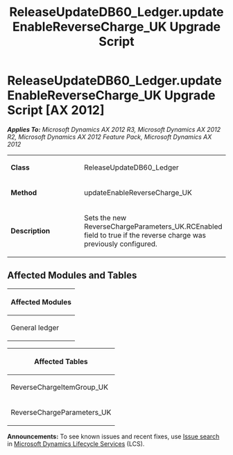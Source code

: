 ﻿---
title: ReleaseUpdateDB60_Ledger.updateEnableReverseCharge_UK Upgrade Script
TOCTitle: ReleaseUpdateDB60_Ledger.updateEnableReverseCharge_UK Upgrade Script
ms:assetid: a83b8e66-ca48-8803-8614-a6bef20329d1
ms:mtpsurl: https://msdn.microsoft.com/en-us/library/JJ686389(v=AX.60)
ms:contentKeyID: 49710345
ms.date: 05/18/2015
mtps_version: v=AX.60
---

# ReleaseUpdateDB60\_Ledger.updateEnableReverseCharge\_UK Upgrade Script [AX 2012]


_**Applies To:** Microsoft Dynamics AX 2012 R3, Microsoft Dynamics AX 2012 R2, Microsoft Dynamics AX 2012 Feature Pack, Microsoft Dynamics AX 2012_

<table>
<colgroup>
<col style="width: 50%" />
<col style="width: 50%" />
</colgroup>
<tbody>
<tr class="odd">
<td><p><strong>Class</strong></p></td>
<td><p>ReleaseUpdateDB60_Ledger</p></td>
</tr>
<tr class="even">
<td><p><strong>Method</strong></p></td>
<td><p>updateEnableReverseCharge_UK</p></td>
</tr>
<tr class="odd">
<td><p><strong>Description</strong></p></td>
<td><p>Sets the new ReverseChargeParameters_UK.RCEnabled field to true if the reverse charge was previously configured.</p></td>
</tr>
</tbody>
</table>


## Affected Modules and Tables

<table>
<colgroup>
<col style="width: 100%" />
</colgroup>
<thead>
<tr class="header">
<th><p>Affected Modules</p></th>
</tr>
</thead>
<tbody>
<tr class="odd">
<td><p>General ledger</p></td>
</tr>
</tbody>
</table>


<table>
<colgroup>
<col style="width: 100%" />
</colgroup>
<thead>
<tr class="header">
<th><p>Affected Tables</p></th>
</tr>
</thead>
<tbody>
<tr class="odd">
<td><p>ReverseChargeItemGroup_UK</p></td>
</tr>
<tr class="even">
<td><p>ReverseChargeParameters_UK</p></td>
</tr>
</tbody>
</table>

  
**Announcements:** To see known issues and recent fixes, use [Issue search](http://go.microsoft.com/fwlink/?linkid=389258) in [Microsoft Dynamics Lifecycle Services](http://go.microsoft.com/fwlink/?linkid=306505) (LCS).


